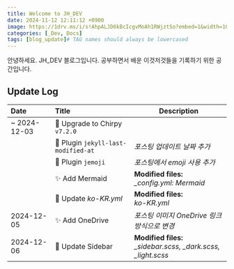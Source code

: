 ```yaml
---
title: Welcome to JH_DEV
date: 2024-11-12 12:11:12 +0900
image: https://1drv.ms/i/s!AhpALJD6kBcIcgvMoAh1RWjztSo?embed=1&width=1024&height=514
categories: [_Dev, Docs]
tags: [blog_update]# TAG names should always be lowercased
---
```



안녕하세요. JH_DEV 블로그입니다. 공부하면서 배운 이것저것들을 기록하기 위한 공간입니다.


## Update Log

| Date | Title | Description |
|:-----|:------------|------|
| ~ 2024-12-03 | :bookmark: Upgrade to Chirpy `v7.2.0`            |                                                  |
|  | :electric_plug: Plugin `jekyll-last-modified-at` | *포스팅 업데이트 날짜 추가*                      |
|  | :electric_plug: Plugin `jemoji`                  | *포스팅에서 emoji 사용 추가*                     |
|  | :sparkles: Add Mermaid                           | **Modified files:** <br />*_config.yml: Mermaid* |
|  | :hammer: Update *ko-KR.yml*                      | **Modified files:** <br />*ko-KR.yml* |
| 2024-12-05 | :sparkles: Add OneDrive                          | *포스팅 이미지 OneDrive 링크 방식으로 변경*      |
| 2024-12-06 | :hammer: Update Sidebar | **Modified files:** <br />*_sidebar.scss, _dark.scss, _light.scss* |